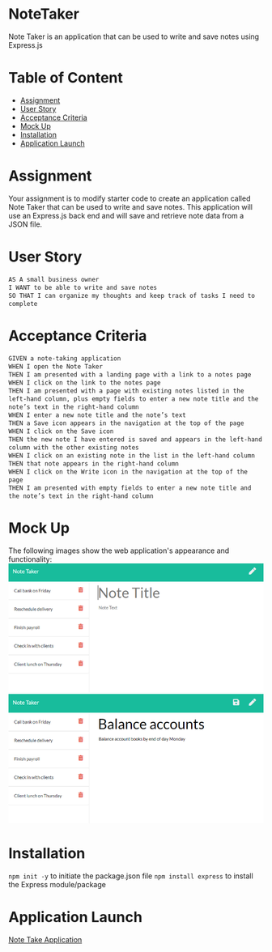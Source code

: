 # NoteTaker
Note Taker is an application that can be used to write and save notes using Express.js

# Table of Content
- [Assignment](#assignment)
- [User Story](#user-story)
- [Acceptance Criteria](#acceptance-criteria)
- [Mock Up](#mock-up)
- [Installation](#installation)
- [Application Launch](#application-launch)

# Assignment
Your assignment is to modify starter code to create an application called Note Taker that can be used to write and save notes. This application will use an Express.js back end and will save and retrieve note data from a JSON file.

# User Story
```
AS A small business owner
I WANT to be able to write and save notes
SO THAT I can organize my thoughts and keep track of tasks I need to complete
```

# Acceptance Criteria
```
GIVEN a note-taking application
WHEN I open the Note Taker
THEN I am presented with a landing page with a link to a notes page
WHEN I click on the link to the notes page
THEN I am presented with a page with existing notes listed in the left-hand column, plus empty fields to enter a new note title and the note’s text in the right-hand column
WHEN I enter a new note title and the note’s text
THEN a Save icon appears in the navigation at the top of the page
WHEN I click on the Save icon
THEN the new note I have entered is saved and appears in the left-hand column with the other existing notes
WHEN I click on an existing note in the list in the left-hand column
THEN that note appears in the right-hand column
WHEN I click on the Write icon in the navigation at the top of the page
THEN I am presented with empty fields to enter a new note title and the note’s text in the right-hand column
```

# Mock Up
The following images show the web application's appearance and functionality:  
![demo01](./Assets/11-express-homework-demo-01.png)
![demo02](./Assets/11-express-homework-demo-02.png)

# Installation
```npm init -y``` to initiate the package.json file
```npm install express``` to install the Express module/package

# Application Launch
[Note Take Application]()